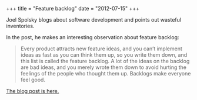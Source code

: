 +++
title = "Feature backlog"
date = "2012-07-15"
+++

Joel Spolsky blogs about software development and points out wasteful inventories.

In the post, he makes an interesting observation about feature backlog:

> Every product attracts new feature ideas, and you can’t implement ideas as fast as you can think them up, so you write them down, and this list is called the feature backlog. A lot of the ideas on the backlog are bad ideas, and you merely wrote them down to avoid hurting the feelings of the people who thought them up. Backlogs make everyone feel good.

[The blog post is here.](http://www.joelonsoftware.com/items/2012/07/09.html)
